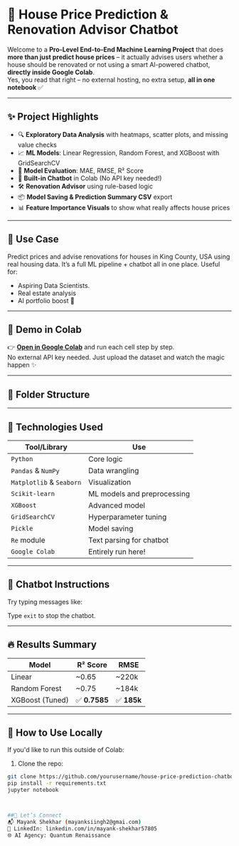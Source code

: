 # 🏡 House Price Prediction & Renovation Advisor Chatbot

Welcome to a **Pro-Level End-to-End Machine Learning Project** that does **more than just predict house prices** – it actually advises users whether a house should be renovated or not using a smart AI-powered chatbot, **directly inside Google Colab**.  
Yes, you read that right – no external hosting, no extra setup, **all in one notebook** ✅

---

## ✨ Project Highlights

- 🔍 **Exploratory Data Analysis** with heatmaps, scatter plots, and missing value checks
- 📈 **ML Models**: Linear Regression, Random Forest, and XGBoost with GridSearchCV
- 🧠 **Model Evaluation**: MAE, RMSE, R² Score
- 💬 **Built-in Chatbot** in Colab (No API key needed!)
- 🛠️ **Renovation Advisor** using rule-based logic
- 📦 **Model Saving & Prediction Summary CSV** export
- 📊 **Feature Importance Visuals** to show what really affects house prices

---

## 🧠 Use Case

Predict prices and advise renovations for houses in King County, USA using real housing data. It’s a full ML pipeline + chatbot all in one place. Useful for:

- Aspiring Data Scientists.
- Real estate analysis
- AI portfolio boost 🚀

---

## 🚀 Demo in Colab

👉 **[Open in Google Colab](https://colab.research.google.com/)** and run each cell step by step.  
No external API key needed. Just upload the dataset and watch the magic happen ✨

---

## 📁 Folder Structure

---

## 📌 Technologies Used

| Tool/Library      | Use |
|-------------------|-----|
| `Python`          | Core logic |
| `Pandas` & `NumPy`| Data wrangling |
| `Matplotlib` & `Seaborn` | Visualization |
| `Scikit-learn`    | ML models and preprocessing |
| `XGBoost`         | Advanced model |
| `GridSearchCV`    | Hyperparameter tuning |
| `Pickle`          | Model saving |
| `Re` module       | Text parsing for chatbot |
| `Google Colab`    | Entirely run here! |

---

## 🤖 Chatbot Instructions

Try typing messages like:

Type `exit` to stop the chatbot.

---

## 🔥 Results Summary

| Model        | R² Score | RMSE         |
|--------------|----------|--------------|
| Linear       | ~0.65    | ~220k        |
| Random Forest| ~0.75    | ~184k        |
| XGBoost (Tuned) | ✅ **0.7585** | ✅ **185k** |

---


## 📌 How to Use Locally

If you'd like to run this outside of Colab:

1. Clone the repo:
```bash
git clone https://github.com/yourusername/house-price-prediction-chatbot.git
pip install -r requirements.txt
jupyter notebook



##📢 Let’s Connect
📬 Mayank Shekhar (mayanksiingh2@gmai.com)
🔗 LinkedIn: linkedin.com/in/mayank-shekhar57805
🌐 AI Agency: Quantum Renaissance



